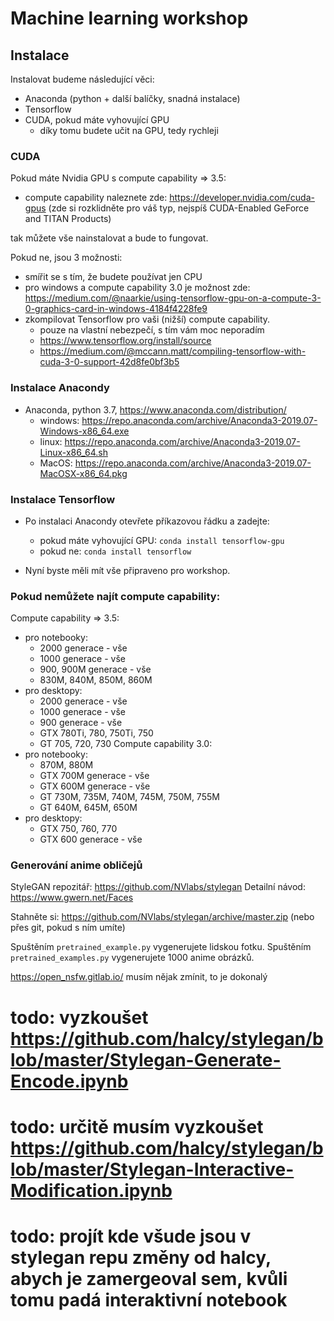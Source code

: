 # Machine learning workshop

## Instalace

Instalovat budeme následující věci:
- Anaconda (python + další balíčky, snadná instalace)
- Tensorflow
- CUDA, pokud máte vyhovující GPU
    - díky tomu budete učit na GPU, tedy rychleji

### CUDA
Pokud máte Nvidia GPU s compute capability => 3.5: 
- compute capability naleznete zde:
    https://developer.nvidia.com/cuda-gpus 
    (zde si rozklidněte pro váš typ, nejspíš CUDA-Enabled GeForce and TITAN Products)

tak můžete vše nainstalovat a bude to fungovat.

Pokud ne, jsou 3 možnosti:
- smířit se s tím, že budete používat jen CPU
- pro windows a compute capability 3.0 je možnost zde: 
https://medium.com/@naarkie/using-tensorflow-gpu-on-a-compute-3-0-graphics-card-in-windows-4184f4228fe9
- zkompilovat Tensorflow pro vaši (nižší) compute capability. 
    - pouze na vlastní nebezpečí, s tím vám moc neporadím
    - https://www.tensorflow.org/install/source
    - https://medium.com/@mccann.matt/compiling-tensorflow-with-cuda-3-0-support-42d8fe0bf3b5

### Instalace Anacondy
- Anaconda, python 3.7, https://www.anaconda.com/distribution/
    - windows: https://repo.anaconda.com/archive/Anaconda3-2019.07-Windows-x86_64.exe
    - linux: https://repo.anaconda.com/archive/Anaconda3-2019.07-Linux-x86_64.sh
    - MacOS: https://repo.anaconda.com/archive/Anaconda3-2019.07-MacOSX-x86_64.pkg 

### Instalace Tensorflow
- Po instalaci Anacondy otevřete příkazovou řádku a zadejte:
    - pokud máte vyhovující GPU:
        `conda install tensorflow-gpu`
    - pokud ne:
        `conda install tensorflow`    

- Nyní byste měli mít vše připraveno pro workshop.

### Pokud nemůžete najít compute capability:
Compute capability => 3.5:
- pro notebooky:
    - 2000 generace - vše
    - 1000 generace - vše 
    - 900, 900M generace - vše
    - 830M, 840M, 850M, 860M        
- pro desktopy:
    - 2000 generace - vše
    - 1000 generace - vše 
    - 900 generace - vše
    - GTX 780Ti, 780, 750Ti, 750
    - GT 705, 720, 730
Compute capability 3.0:
- pro notebooky:
    - 870M, 880M
    - GTX 700M generace - vše
    - GTX 600M generace - vše
    - GT 730M, 735M, 740M, 745M, 750M, 755M
    - GT 640M, 645M, 650M
- pro desktopy:
    - GTX 750, 760, 770
    - GTX 600 generace - vše
    
### Generování anime obličejů
StyleGAN repozitář: https://github.com/NVlabs/stylegan
Detailní návod: https://www.gwern.net/Faces

Stahněte si: https://github.com/NVlabs/stylegan/archive/master.zip
(nebo přes git, pokud s ním umíte)

Spuštěním `pretrained_example.py` vygenerujete lidskou fotku.
Spuštěním `pretrained_examples.py` vygenerujete 1000 anime obrázků.

https://open_nsfw.gitlab.io/ musím nějak zmínit, to je dokonalý

# todo: vyzkoušet https://github.com/halcy/stylegan/blob/master/Stylegan-Generate-Encode.ipynb
# todo: určitě musím vyzkoušet https://github.com/halcy/stylegan/blob/master/Stylegan-Interactive-Modification.ipynb
# todo: projít kde všude jsou v stylegan repu změny od halcy, abych je zamergeoval sem, kvůli tomu padá interaktivní notebook